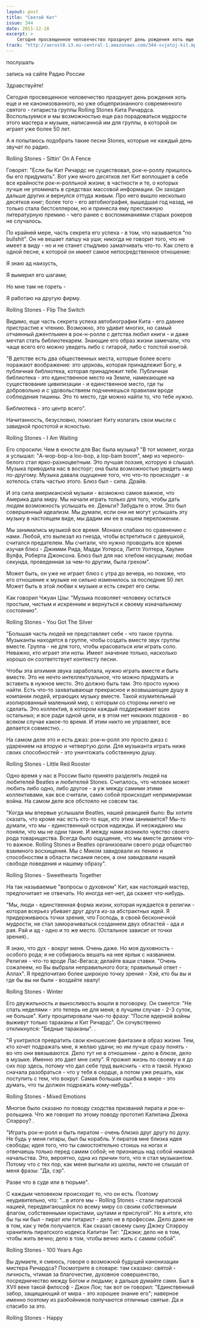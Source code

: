 ```yaml
---
layout: post
title: "Святой Кит"
issue: 344
date: 2011-12-18
excerpt: >
    Сегодня просвещенное человечество празднует день рождения хоть еще и не канонизованного, но уже общепризнанного современного святого - гитариста группы Rolling Stones Кита Ричардса. Воспользуемся и мы возможностью еще раз порадоваться мудрости этого мастера и музыке, написанной им для группы, в которой он играет уже более 50 лет.
track: "http://aerost8.s3.eu-central-1.amazonaws.com/344-svjatoj-kit.mp3"
---
```


послушать

запись на сайте Радио России

Здравствуйте!

Сегодня просвещенное человечество празднует день рождения хоть еще и не канонизованного, но уже общепризнанного современного святого - гитариста группы Rolling Stones Кита Ричардса. Воспользуемся и мы возможностью еще раз порадоваться мудрости этого мастера и музыке, написанной им для группы, в которой он играет уже более 50 лет.

А я попытаюсь подобрать такие песни Stones, которые не каждый день звучат по радио.

Rolling Stones - Sittin' On A Fence

Говорят: "Если бы Кит Ричардс не существовал, рок-н-роллу пришлось бы его придумать". Вот уже много десятков лет Кит воплощает в себе все крайности рок-н-ролльной жизни; в частности и те, о которых лучше не упоминать в средствах массовой информации. Он заходил дальше других и вернулся оттуда живым. Про него вышло несколько десятков книг; более того - его автобиография, вышедшая год назад, не только стала бестселлером, но и принесла ему престижную литературную премию - чего ранее с воспоминаниями старых рокеров не случалось.

По крайней мере, часть секрета его успеха - в том, что называется "no bullshit". Он не вешает лапшу на уши; никогда не говорит того, что не имеет в виду - но и не станет стыдливо замалчивать что-то. Как спето в одной песне, к которой он имеет самое непосредственное отношение:

Я знаю ад наизусть,

Я вымерил его шагами;

Но мне там не гореть -

Я работаю на другую фирму.

Rolling Stones - Flip The Switch

Видимо, еще часть секрета успеха автобиографии Кита - его давнее пристрастие к чтению. Возможно, это удивит многих, но самый отчаянный джентльмен в рок-н-ролле с детства любил книги - и даже мечтал стать библиотекарем. Знающие его образ жизни замечали, что чаще всего его можно увидеть либо с гитарой, либо с толстой книгой.

"В детстве есть два общественных места, которые более всего поражают воображение: это церковь, которая принадлежит Богу, и публичная библиотека, которая принадлежит тебе. Публичная библиотека - это единственное место на Земле, намекающее на существование цивилизации - и единственное место, где ты добровольно и с удовольствием подчиняешься правилам вроде соблюдения тишины. Это то место, где можно найти то, что тебе нужно.

Библиотека - это центр всего".

Начитанность, безусловно, помогает Киту излагать свои мысли с завидной простотой и ясностью.

Rolling Stones - I Am Waiting

Его спросили: Чем в юности для Вас была музыка? "В тот момент, когда я услышал: "A-wop-bop-a loo-bop, a lop-bam boom", мир из черного-белого стал ярко-разноцветным. Это лучшая поэзия, которую я слышал. Музыка приводила нас в восторг; она была возможностью увидеть мир по-другому. Музыка давала ощущение того, что что-то происходит - и хотелось стать частью этого. Блюз был - сила. Драйв.

И эта сила американской музыки - возможно самое важное, что Америка дала миру. Мы начали играть только для того, чтобы дать людям возможность услышать ее. Деньги? Забудьте о этом. Это был совершенный идеализм. Мы думали, если они не могут услышать эту музыку в настоящем виде, мы дадим им ее в нашем переложении.

Мы занимались музыкой все время. Монахи слабаки по сравнению с нами. Любой, кто вылезал из гнезда, чтобы встретиться с девушкой, считался предателем. Мы считали, что нужно проводить все время изучая блюз - Джимми Рида, Мадди Уотерса, Литтл Уолтера, Хаулин Вулфа, Роберта Джонсона. Блюз был для нас хлебом насущным; любая секунда, проведенная за чем-то другим, была грехом".

Может быть, он уже не играет блюз с утра до вечера, но похоже, что его отношение к музыке не сильно изменилось за последние 50 лет. Может быть в этой любви к музыке и есть секрет его силы.

Как говорил Чжуан Цзы: "Музыка позволяет человеку остаться простым, чистым и искренним и вернуться к своему изначальному состоянию".

Rolling Stones - You Got The Silver

"Большая часть людей не представляет себе - что такое группа. Музыканты находятся в группе, чтобы создать вместе звук группы вместе. Группа - не для того, чтобы красоваться или играть соло. Неважно, кто играет эти ноты. Имеет значение только, насколько хорошо он соответствует контексту песни.

Чтобы эта алхимия звука заработала, нужно играть вместе и быть вместе. Это не нечто интеллектуальное, что можно придумать и вставить в нужное место. Это должно быть там. Это просто нужно найти. Есть что-то захватывающе прекрасное и возвышающее душу в компании людей, играющих музыку вместе. Такой изумительный изолированный маленький мир, с которым со стороны ничего не сделать. Это коллектив, в котором каждый поддерживает всех остальных; и все ради одной цели, и в этом нет никаких подвохов - во всяком случае какое-то время. И этим никто не управляет, все делается совместно. .

На самом деле это и есть джаз: рок-н-ролл это просто джаз с ударением на вторую и четвертую доли. Для музыканта играть ниже своих способностей - это уничтожать собственную душу.

Rolling Stones - Little Red Rooster

Одно время у нас в России было принято разделять людей на любителей Beatles и любителей Stones. Считалось, что человек может любить либо одно, либо другое - а уж между самими этими коллективами, как все считали, само собой происходит непримиримая война. На самом деле все обстояло не совсем так.

"Когда мы впервые услышали Beatles, нашей реакцией было: Вы хотите сказать, что кроме нас есть кто-то еще, кто этим занимается? Мы-то думали, что мы - единственный остров надежды. И неожиданно мы поняли, что мы не одни такие. И между нами возникло чувство своего рода товарищества. Всегда было ощущение, что мы вместе делаем что-то важное. Rolling Stones и Beatles организовали своего рода общество взаимного восхищения. Мы с Миком завидовали их пению и способностям в области писания песен, а они завидовали нашей свободе поведения и нашему образу".

Rolling Stones - Sweethearts Together

На так называемые "вопросы о духовном" Кит, как настоящий мастер, предпочитает не отвечать. Но иногда нет-нет, да скажет что-нибудь.

"Мы, люди - единственная форма жизни, которая нуждается в религии - которая всерьез убивает друг друга из-за абстрактных идей. Я придерживаюсь точки зрения, что Господь, в своей бесконечной мудрости, не стал заморачиваться созданием двух областей - ада и рая. Рай и ад - одно и то же место. (Остальное зависит от точки зрения)..

Я знаю, что дух - вокруг меня. Очень даже. Но моя духовность - особого рода; я не собираюсь вешать на нее ярлык с названием. Религия - что-то вроде Лас-Вегаса; делайте ваши ставки. "Очень сожалеем, но Вы выбрали неправильного бога; правильный ответ - Аллах". Я предпочитаю более широкую точку зрения - Хэй, кто бы вы и где бы вы ни были - воздайте хвалу!

Rolling Stones - Winter

Его двужильность и выносливость вошли в поговорку. Он смеется: "Не спать неделями - это теперь не для меня; в лучшем случае - 2-3 суток, не больше". Киту процитировали чью-то фразу: "После ядерной войны выживут только тараканы и Кит Ричардс". Он сочувственно откликнулся: "Бедные тараканы". .

"Я ухитрился превратить свои юношеские фантазии в образ жизни. Тем, кто хочет подражать мне, я желаю удачи; но им лучше сразу понять - во что они ввязываются. Дело тут не в отношении - дело в блюзе, дело в музыке. Именно это дает мне силу". Я прожил жизнь по своему и я до сих пор здесь, потому что дал себе труд выяснить - кто я такой. Нужно сначала разобраться - что у тебя в сердце, а потом уже решать, как поступить с тем, что вокруг. Самая большая ошибка в мире - это думать, что ты должен подражать кому-нибудь".

Rolling Stones - Mixed Emotions

Многое было сказано по поводу сходства призваний пирата и рок-н-рольщика. Что же говорит по этому поводу прототип Капитана Джека Спэрроу? .

"Играть рок-н-ролл и быть пиратом - очень близко друг другу по духу. Не будь у меня гитары, был бы корабль. У пиратов мне близка идея свободы; идея того, что ты самостоятельно стоишь на ногах и отвечаешь только перед самим собой; не признаешь над собой никакой начальства. Это, вероятно, одна из причин того, что я стал музыкантом. Потому что с тех пор, как меня выгнали из школы, никто не слышал от меня фразы: "Да, сэр".

Разве что в суде или в тюрьме".

C каждым человеком происходит то, что он есть. Поэтому неудивительно, что: "...в итоге мы - Rolling Stones - стали пиратской нацией, передвигающейся по всему миру со своим собственным флагом, собственными юристами, шутами и прислугой". Но в итоге, кто бы ты ни был - пират или гитарист - дело не в профессии. Дело даже не в том, как у тебя получается. Как сказал своему сыну Джэку Спэрроу хранитель пиратского кодекса Капитан Тиг: "Джэки; дело не в том, чтобы жить вечно; дело в том, чтобы вечно жить с самим собой".

Rolling Stones - 100 Years Ago

Вы думаете, я смеюсь, говоря о возможной будущей канонизации мистера Ричардса? Посмотрите в словаре: там сказано: святой - личность, чтимая за благочестие, духовное совершенство, посредничество между Богом и людьми; а дальше думайте сами. Был в XVII веке такой философ - Джон Лок; так вот он говорил: "Единственный забор, защищающий от мира - это хорошее знание его"; наверное именно поэтому из разбойников получаются отличные святые. Да и спасибо за это.

Rolling Stones - Happy
